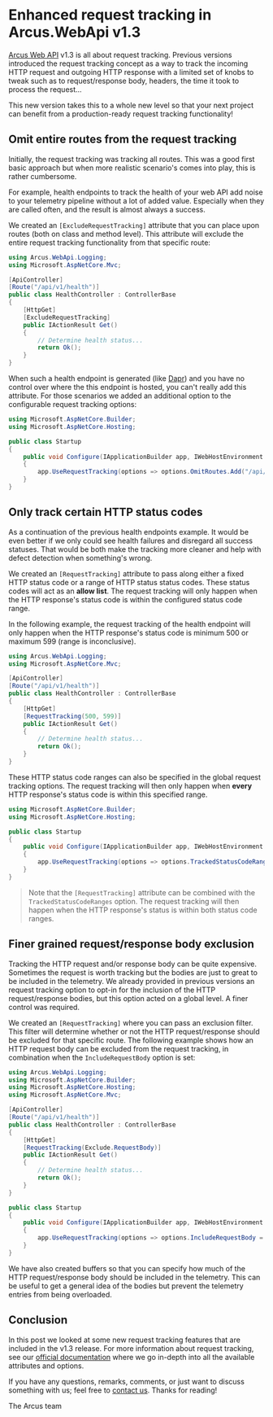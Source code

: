 # Enhanced request tracking in Arcus.WebApi v1.3

[Arcus Web API](https://github.com/arcus-azure/arcus.webapi) v1.3 is all about request tracking. Previous versions introduced the request tracking concept as a way to track the incoming HTTP request and outgoing HTTP response with a limited set of knobs to tweak such as to request/response body, headers, the time it took to process the request...

This new version takes this to a whole new level so that your next project can benefit from a production-ready request tracking functionality!

## Omit entire routes from the request tracking

Initially, the request tracking was tracking all routes. This was a good first basic approach but when more realistic scenario's comes into play, this is rather cumbersome.

For example, health endpoints to track the health of your web API add noise to your telemetry pipeline without a lot of added value. Especially when they are called often, and the result is almost always a success.

We created an `[ExcludeRequestTracking]` attribute that you can place upon routes (both on class and method level). This attribute will exclude the entire request tracking functionality from that specific route:

```csharp
using Arcus.WebApi.Logging;
using Microsoft.AspNetCore.Mvc;

[ApiController]
[Route("/api/v1/health")]
public class HealthController : ControllerBase
{
    [HttpGet]
    [ExcludeRequestTracking]
    public IActionResult Get()
    {
        // Determine health status...
        return Ok();
    }
}
```

When such a health endpoint is generated (like [Dapr](https://docs.dapr.io/developing-applications/building-blocks/observability/sidecar-health/)) and you have no control over where the this endpoint is hosted, you can't really add this attribute. For those scenarios we added an additional option to the configurable request tracking options:

```csharp
using Microsoft.AspNetCore.Builder;
using Microsoft.AspNetCore.Hosting;

public class Startup
{
    public void Configure(IApplicationBuilder app, IWebHostEnvironment env)
    {
        app.UseRequestTracking(options => options.OmitRoutes.Add("/api/v1/health"));
    }
}
```

## Only track certain HTTP status codes

As a continuation of the previous health endpoints example. It would be even better if we only could see health failures and disregard all success statuses. That would be both make the tracking more cleaner and help with defect detection when something's wrong.

We created an `[RequestTracking]` attribute to pass along either a fixed HTTP status code or a range of HTTP status status codes.
These status codes will act as an **allow list**. The request tracking will only happen when the HTTP response's status code is within the configured status code range.

In the following example, the request tracking of the health endpoint will only happen when the HTTP response's status code is minimum 500 or maximum 599 (range is inconclusive).

```csharp
using Arcus.WebApi.Logging;
using Microsoft.AspNetCore.Mvc;

[ApiController]
[Route("/api/v1/health")]
public class HealthController : ControllerBase
{
    [HttpGet]
    [RequestTracking(500, 599)]
    public IActionResult Get()
    {
        // Determine health status...
        return Ok();
    }
}
```

These HTTP status code ranges can also be specified in the global request tracking options. The request tracking will then only happen when **every** HTTP response's status code is within this specified range.

```csharp
using Microsoft.AspNetCore.Builder;
using Microsoft.AspNetCore.Hosting;

public class Startup
{
    public void Configure(IApplicationBuilder app, IWebHostEnvironment env)
    {
        app.UseRequestTracking(options => options.TrackedStatusCodeRanges.Add(new StatusCodeRange(500, 599));
    }
}
```

> Note that the `[RequestTracking]` attribute can be combined with the `TrackedStatusCodeRanges` option. The request tracking will then happen when the HTTP response's status is within both status code ranges.

## Finer grained request/response body exclusion

Tracking the HTTP request and/or response body can be quite expensive. Sometimes the request is worth tracking but the bodies are just to great to be included in the telemetry. We already provided in previous versions an request tracking option to opt-in for the inclusion of the HTTP request/response bodies, but this option acted on a global level. A finer control was required.

We created an `[RequestTracking]` where you can pass an exclusion filter. This filter will determine whether or not the HTTP request/response should be excluded for that specific route.
The following example shows how an HTTP request body can be excluded from the request tracking, in combination when the `IncludeRequestBody` option is set:

```csharp
using Arcus.WebApi.Logging;
using Microsoft.AspNetCore.Builder;
using Microsoft.AspNetCore.Hosting;
using Microsoft.AspNetCore.Mvc;

[ApiController]
[Route("/api/v1/health")]
public class HealthController : ControllerBase
{
    [HttpGet]
    [RequestTracking(Exclude.RequestBody)]
    public IActionResult Get()
    {
        // Determine health status...
        return Ok();
    }
}

public class Startup
{
    public void Configure(IApplicationBuilder app, IWebHostEnvironment env)
    {
        app.UseRequestTracking(options => options.IncludeRequestBody = true);
    }
}
```

We have also created buffers so that you can specify how much of the HTTP request/response body should be included in the telemetry. This can be useful to get a general idea of the bodies but prevent the telemetry entries from being overloaded.

## Conclusion

In this post we looked at some new request tracking features that are included in the v1.3 release. For more information about request tracking, see our [official documentation](https://webapi.arcus-azure.net/features/logging#logging-incoming-requests) where we go in-depth into all the available attributes and options.

If you have any questions, remarks, comments, or just want to discuss something with us; feel free to [contact us](https://github.com/arcus-azure/arcus.webapi/issues/new/choose).
Thanks for reading!

The Arcus team
